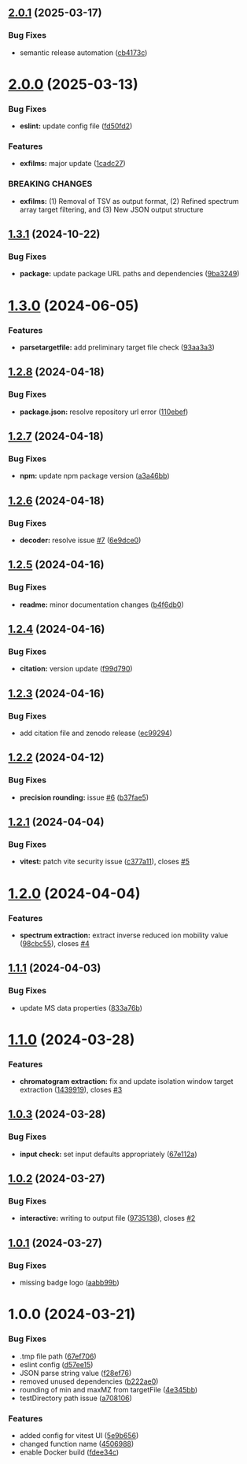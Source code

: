 ## [2.0.1](https://github.com/vimalnathnambiar/exfilms/compare/v2.0.0...v2.0.1) (2025-03-17)


### Bug Fixes

* semantic release automation ([cb4173c](https://github.com/vimalnathnambiar/exfilms/commit/cb4173c3a7772441c7f3667fd402283991c78e11))

# [2.0.0](https://github.com/vimalnathnambiar/exfilms/compare/v1.3.1...v2.0.0) (2025-03-13)


### Bug Fixes

* **eslint:** update config file ([fd50fd2](https://github.com/vimalnathnambiar/exfilms/commit/fd50fd2c9cce368a47793a278f4291f4157e0981))


### Features

* **exfilms:** major update ([1cadc27](https://github.com/vimalnathnambiar/exfilms/commit/1cadc275cc7665402585c4135f6a81c52fc17734))


### BREAKING CHANGES

* **exfilms:** (1) Removal of TSV as output format, (2) Refined spectrum array target filtering,
and (3) New JSON output structure

## [1.3.1](https://github.com/vimalnathnambiar/exfilms/compare/v1.3.0...v1.3.1) (2024-10-22)


### Bug Fixes

* **package:** update package URL paths and dependencies ([9ba3249](https://github.com/vimalnathnambiar/exfilms/commit/9ba3249564542eb8f05eeab38f3232e17ae2e40a))

# [1.3.0](https://github.com/vmalnathnambiar/exfilms/compare/v1.2.8...v1.3.0) (2024-06-05)


### Features

* **parsetargetfile:** add preliminary target file check ([93aa3a3](https://github.com/vmalnathnambiar/exfilms/commit/93aa3a306cf550e05363ab0d9313ff93291cbc65))

## [1.2.8](https://github.com/vmalnathnambiar/exfilms/compare/v1.2.7...v1.2.8) (2024-04-18)


### Bug Fixes

* **package.json:** resolve repository url error ([110ebef](https://github.com/vmalnathnambiar/exfilms/commit/110ebef8e7e643b3c3d241b221761dc8cbaf8c00))

## [1.2.7](https://github.com/vmalnathnambiar/exfilms/compare/v1.2.6...v1.2.7) (2024-04-18)


### Bug Fixes

* **npm:** update npm package version ([a3a46bb](https://github.com/vmalnathnambiar/exfilms/commit/a3a46bb46d7132f67ac88546e0c4913f7d0e95c1))

## [1.2.6](https://github.com/vmalnathnambiar/exfilms/compare/v1.2.5...v1.2.6) (2024-04-18)


### Bug Fixes

* **decoder:** resolve issue [#7](https://github.com/vmalnathnambiar/exfilms/issues/7) ([6e9dce0](https://github.com/vmalnathnambiar/exfilms/commit/6e9dce0b2ee41cbd978248976cbf5d3ec4001109))

## [1.2.5](https://github.com/vmalnathnambiar/exfilms/compare/v1.2.4...v1.2.5) (2024-04-16)


### Bug Fixes

* **readme:** minor documentation changes ([b4f6db0](https://github.com/vmalnathnambiar/exfilms/commit/b4f6db0058991e4f899fbd094c878ab53e6ec11c))

## [1.2.4](https://github.com/vmalnathnambiar/exfilms/compare/v1.2.3...v1.2.4) (2024-04-16)


### Bug Fixes

* **citation:** version update ([f99d790](https://github.com/vmalnathnambiar/exfilms/commit/f99d790ba9473952f3eb1fc18ed2e6569f80f4ed))

## [1.2.3](https://github.com/vmalnathnambiar/exfilms/compare/v1.2.2...v1.2.3) (2024-04-16)


### Bug Fixes

* add citation file and zenodo release ([ec99294](https://github.com/vmalnathnambiar/exfilms/commit/ec99294cdfaaf77e032fcca20d7977d202fc7f90))

## [1.2.2](https://github.com/vmalnathnambiar/exfilms/compare/v1.2.1...v1.2.2) (2024-04-12)


### Bug Fixes

* **precision rounding:** issue [#6](https://github.com/vmalnathnambiar/exfilms/issues/6) ([b37fae5](https://github.com/vmalnathnambiar/exfilms/commit/b37fae59e566e49a50b2f19c418eb3e0a2a559d7))

## [1.2.1](https://github.com/vmalnathnambiar/exfilms/compare/v1.2.0...v1.2.1) (2024-04-04)


### Bug Fixes

* **vitest:** patch vite security issue ([c377a11](https://github.com/vmalnathnambiar/exfilms/commit/c377a1130d86066cf5ad53112abf4849e1122fcd)), closes [#5](https://github.com/vmalnathnambiar/exfilms/issues/5)

# [1.2.0](https://github.com/vmalnathnambiar/exfilms/compare/v1.1.1...v1.2.0) (2024-04-04)


### Features

* **spectrum extraction:** extract inverse reduced ion mobility value ([98cbc55](https://github.com/vmalnathnambiar/exfilms/commit/98cbc551ff1f7f018da13bd80067a4edb196d7a2)), closes [#4](https://github.com/vmalnathnambiar/exfilms/issues/4)

## [1.1.1](https://github.com/vmalnathnambiar/exfilms/compare/v1.1.0...v1.1.1) (2024-04-03)


### Bug Fixes

* update MS data properties ([833a76b](https://github.com/vmalnathnambiar/exfilms/commit/833a76b3733f933132825dc937db3d482366a91c))

# [1.1.0](https://github.com/vmalnathnambiar/exfilms/compare/v1.0.3...v1.1.0) (2024-03-28)


### Features

* **chromatogram extraction:** fix and update isolation window target extraction ([1439919](https://github.com/vmalnathnambiar/exfilms/commit/14399197fdc7e82bb2bc3064480de9e402cd02b7)), closes [#3](https://github.com/vmalnathnambiar/exfilms/issues/3)

## [1.0.3](https://github.com/vmalnathnambiar/exfilms/compare/v1.0.2...v1.0.3) (2024-03-28)


### Bug Fixes

* **input check:** set input defaults appropriately ([67e112a](https://github.com/vmalnathnambiar/exfilms/commit/67e112a3801d4e4d6b190907f96d4b274b265fb8))

## [1.0.2](https://github.com/vmalnathnambiar/exfilms/compare/v1.0.1...v1.0.2) (2024-03-27)


### Bug Fixes

* **interactive:** writing to output file ([9735138](https://github.com/vmalnathnambiar/exfilms/commit/97351388bb67c2e0bd2a290fb6ae10760648fae1)), closes [#2](https://github.com/vmalnathnambiar/exfilms/issues/2)

## [1.0.1](https://github.com/vmalnathnambiar/exfilms/compare/v1.0.0...v1.0.1) (2024-03-27)


### Bug Fixes

* missing badge logo ([aabb99b](https://github.com/vmalnathnambiar/exfilms/commit/aabb99b948b01a4de9e68a9c04d87c69c50743ba))

# 1.0.0 (2024-03-21)


### Bug Fixes

* .tmp file path ([67ef706](https://github.com/vmalnathnambiar/exfilms/commit/67ef7068f036195c41638eaad3f864fffeb5e1b3))
* eslint config ([d57ee15](https://github.com/vmalnathnambiar/exfilms/commit/d57ee15bf9ea13bc714756d37208366fb20e8b70))
* JSON parse string value ([f28ef76](https://github.com/vmalnathnambiar/exfilms/commit/f28ef76ca8d5a7aa2a344df7399972378d2f69b1))
* removed unused dependencies ([b222ae0](https://github.com/vmalnathnambiar/exfilms/commit/b222ae096c99e87eee9b311ff18d147ee51962f9))
* rounding of min and maxMZ from targetFile ([4e345bb](https://github.com/vmalnathnambiar/exfilms/commit/4e345bb4a0631b60d8db13723218c77bcc16b37b))
* testDirectory path issue ([a708106](https://github.com/vmalnathnambiar/exfilms/commit/a708106efda3734178d6de880e4fcf9ab26051a5))


### Features

* added config for vitest UI ([5e9b656](https://github.com/vmalnathnambiar/exfilms/commit/5e9b656241242711ec03dd8a8c0efc769916fd5b))
* changed function name ([4506988](https://github.com/vmalnathnambiar/exfilms/commit/45069884267e2437ea9bdace43483681ee586301))
* enable Docker build ([fdee34c](https://github.com/vmalnathnambiar/exfilms/commit/fdee34c7c0664182548063b5c27f4c6986d075a7))

